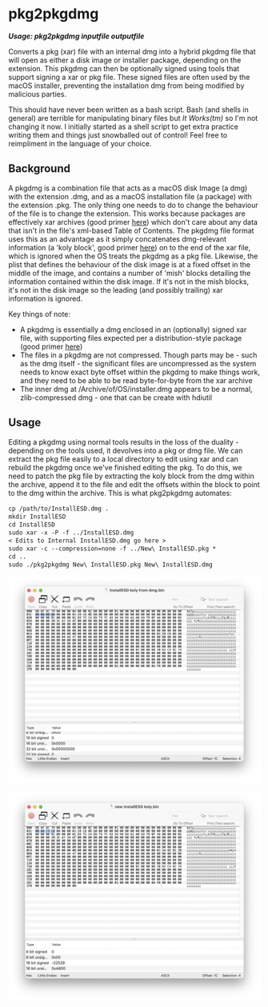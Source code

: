 # pkg2pkgdmg

***Usage: pkg2pkgdmg inputfile outputfile***

Converts a pkg (xar) file with an internal dmg into a hybrid pkgdmg file that will open as either a disk image or installer package, depending on the extension. This pkgdmg can then be optionally signed using tools that support signing a xar or pkg file. These signed files are often used by the macOS installer, preventing the installation dmg from being modified by malicious parties.

This should have never been written as a bash script. Bash (and shells in general) are terrible for manipulating binary files but *It Works(tm)* so I'm not changing it now. I initially started as a shell script to get extra practice writing them and things just snowballed out of control! Feel free to reimpliment in the language of your choice.

## Background

A pkgdmg is a combination file that acts as a macOS disk Image (a dmg) with the extension .dmg, and as a macOS installation file (a package) with the extension .pkg. The only thing one needs to do to change the behaviour of the file is to change the extension. This works because packages are effectively xar archives (good primer [here](https://github.com/mackyle/xar/wiki/xarformat)) which don't care about any data that isn't in the file's xml-based Table of Contents. The pkgdmg file format uses this as an advantage as it simply concatenates dmg-relevant information (a 'koly block', good primer [here](http://newosxbook.com/DMG.html)) on to the end of the xar file, which is ignored when the OS treats the pkgdmg as a pkg file. Likewise, the plist that defines the behaviour of the disk image is at a fixed offset in the middle of the image, and contains a number of 'mish' blocks detailing the information contained within the disk image. If it's not in the mish blocks, it's not in the disk image so the leading (and possibly trailing) xar information is ignored.

Key things of note:

- A pkgdmg is essentially a dmg enclosed in an (optionally) signed xar file, with supporting files expected per a distribution-style package (good primer [here](http://s.sudre.free.fr/Stuff/Ivanhoe/FLAT.html))
- The files in a pkgdmg are not compressed. Though parts may be - such as the dmg itself - the significant files are uncompressed as the system needs to know exact byte offset within the pkgdmg to make things work, and they need to be able to be read byte-for-byte from the xar archive
- The inner dmg at /Archive/of/OS/installer.dmg appears to be a normal, zlib-compressed dmg - one that can be create with hdiutil

## Usage

Editing a pkgdmg using normal tools results in the loss of the duality - depending on the tools used, it devolves into a pkg or dmg file. We can extract the pkg file easily to a local directory to edit using xar and can rebuild the pkgdmg once we've finished editing the pkg. To do this, we need to patch the pkg file by extracting the koly block from the dmg within the archive, append it to the file and edit the offsets within the block to point to the dmg within the archive. This is what pkg2pkgdmg automates:

    cp /path/to/InstallESD.dmg .
    mkdir InstallESD
    cd InstallESD
    sudo xar -x -P -f ../InstallESD.dmg
    < Edits to Internal InstallESD.dmg go here >
    sudo xar -c --compression=none -f ../New\ InstallESD.pkg *
    cd ..
    sudo ./pkg2pkgdmg New\ InstallESD.pkg New\ InstallESD.dmg

![](https://github.com/toru173/pkg2pkgdmg/blob/main/Images/InstallESD%20koly%20block.png)

![](https://github.com/toru173/pkg2pkgdmg/blob/main/Images/New%20InstallESD%20koly%20block.png)
